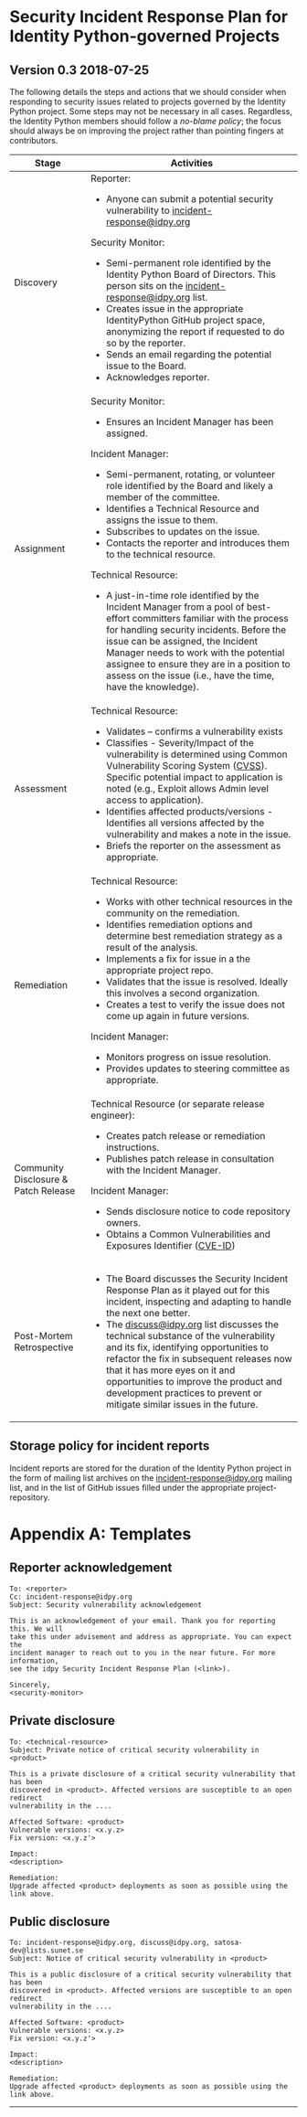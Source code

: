 # Security Incident Response Plan for Identity Python-governed Projects

## Version 0.3 2018-07-25

The following details the steps and actions that we should consider when
responding to security issues related to projects governed by the Identity
Python project. Some steps may not be necessary in all cases. Regardless, the
Identity Python members should follow a _no-blame policy_; the focus should
always be on improving the project rather than pointing fingers at
contributors.

| Stage | Activities |
| ----- | ---------- |
| Discovery | Reporter: <ul> <li>Anyone can submit a potential security vulnerability to <incident-response@idpy.org> </li></ul>Security Monitor:<ul><li>Semi-permanent role identified by the Identity Python Board of Directors. This person sits on the <incident-response@idpy.org> list.</li><li>Creates issue in the appropriate IdentityPython GitHub project space, anonymizing the report if requested to do so by the reporter.</li><li>Sends an email regarding the potential issue to the Board.</li><li>Acknowledges reporter.</li></ul> |
| Assignment | Security Monitor:<ul><li>Ensures an Incident Manager has been assigned.</li></ul>Incident Manager:<ul><li>Semi-permanent, rotating, or volunteer role identified by the Board and likely a member of the committee.</li><li>Identifies a Technical Resource and assigns the issue to them.</li><li>Subscribes to updates on the issue.</li><li>Contacts the reporter and introduces them to the technical resource.</li></ul>Technical Resource:<ul><li>A just-in-time role identified by the Incident Manager from a pool of best-effort committers familiar with the process for handling security incidents. Before the issue can be assigned, the Incident Manager needs to work with the potential assignee to ensure they are in a position to assess on the issue (i.e., have the time, have the knowledge).</li></ul>|
| Assessment | Technical Resource:<ul><li>Validates – confirms a vulnerability exists</li><li>Classifies - Severity/Impact of the vulnerability is determined using Common Vulnerability Scoring System ([CVSS]). Specific potential impact to application is noted (e.g., Exploit allows Admin level access to application).</li><li>Identifies affected products/versions - Identifies all versions affected by the vulnerability and makes a note in the issue.</li><li>Briefs the reporter on the assessment as appropriate.</li></ul>|
| Remediation | Technical Resource: <ul><li>Works with other technical resources in the community on the remediation.</li><li>Identifies remediation options and determine best remediation strategy as a result of the analysis.</li><li>Implements a fix for issue in a the appropriate project repo.</li><li>Validates that the issue is resolved. Ideally this involves a second organization.</li><li>Creates a test to verify the issue does not come up again in future versions.</li></ul>Incident Manager:<ul><li>Monitors progress on issue resolution.</li><li>Provides updates to steering committee as appropriate.</li></ul>|
| Community Disclosure & Patch Release | Technical Resource (or separate release engineer):<ul><li>Creates patch release or remediation instructions.</li><li>Publishes patch release in consultation with the Incident Manager.</li></ul>Incident Manager:<ul><li>Sends disclosure notice to code repository owners.</li><li>Obtains a Common Vulnerabilities and Exposures Identifier ([CVE-ID])</li></ul> |
| Post-Mortem Retrospective | <ul><li>The Board discusses the Security Incident Response Plan as it played out for this incident, inspecting and adapting to handle the next one better.</li><li>The <discuss@idpy.org> list discusses the technical substance of the vulnerability and its fix, identifying opportunities to refactor the fix in subsequent releases now that it has more eyes on it and opportunities to improve the product and development practices to prevent or mitigate similar issues in the future.</li></ul> |

## Storage policy for incident reports

Incident reports are stored for the duration of the Identity Python project
in the form of mailing list archives on the <incident-response@idpy.org> mailing list,
and in the list of GitHub issues filled under the appropriate project-repository.

# Appendix A: Templates

## Reporter acknowledgement

```
To: <reporter>
Cc: incident-response@idpy.org
Subject: Security vulnerability acknowledgement

This is an acknowledgement of your email. Thank you for reporting this. We will
take this under advisement and address as appropriate. You can expect the
incident manager to reach out to you in the near future. For more information,
see the idpy Security Incident Response Plan (<link>).

Sincerely,
<security-monitor>
```

## Private disclosure

```
To: <technical-resource>
Subject: Private notice of critical security vulnerability in <product>

This is a private disclosure of a critical security vulnerability that has been
discovered in <product>. Affected versions are susceptible to an open redirect
vulnerability in the ....

Affected Software: <product>
Vulnerable versions: <x.y.z>
Fix version: <x.y.z'>

Impact:
<description>

Remediation:
Upgrade affected <product> deployments as soon as possible using the link above.
```

## Public disclosure

```
To: incident-response@idpy.org, discuss@idpy.org, satosa-dev@lists.sunet.se
Subject: Notice of critical security vulnerability in <product>

This is a public disclosure of a critical security vulnerability that has been
discovered in <product>. Affected versions are susceptible to an open redirect
vulnerability in the ....

Affected Software: <product>
Vulnerable versions: <x.y.z>
Fix version: <x.y.z'>

Impact:
<description>

Remediation:
Upgrade affected <product> deployments as soon as possible using the link above.
```

---

  [CVE-ID]: http://iwantacve.org/
  [CVSS]: http://nvd.nist.gov/cvss.cfm
